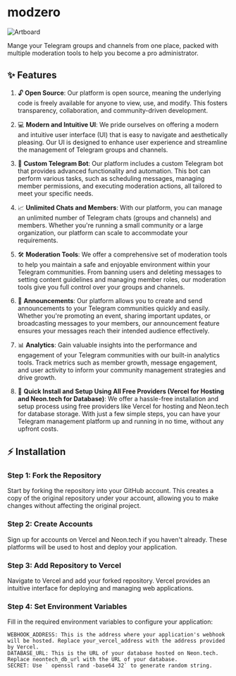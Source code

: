 # modzero

![Artboard](https://github.com/mxvh/modzero/assets/31907722/e504b081-0595-4aca-af29-48297db4b336)

Mange your Telegram groups and channels from one place, packed with multiple moderation tools to help you become a pro administrator.

## ✨ Features

1. 🔓 **Open Source**: Our platform is open source, meaning the underlying code is freely available for anyone to view, use, and modify. This fosters transparency, collaboration, and community-driven development.

2. 💻 **Modern and Intuitive UI**: We pride ourselves on offering a modern and intuitive user interface (UI) that is easy to navigate and aesthetically pleasing. Our UI is designed to enhance user experience and streamline the management of Telegram groups and channels.

3. 🤖 **Custom Telegram Bot**: Our platform includes a custom Telegram bot that provides advanced functionality and automation. This bot can perform various tasks, such as scheduling messages, managing member permissions, and executing moderation actions, all tailored to meet your specific needs.

4. 📈 **Unlimited Chats and Members**: With our platform, you can manage an unlimited number of Telegram chats (groups and channels) and members. Whether you're running a small community or a large organization, our platform can scale to accommodate your requirements.

5. 🛠️ **Moderation Tools**: We offer a comprehensive set of moderation tools to help you maintain a safe and enjoyable environment within your Telegram communities. From banning users and deleting messages to setting content guidelines and managing member roles, our moderation tools give you full control over your groups and channels.

6. 📢 **Announcements**: Our platform allows you to create and send announcements to your Telegram communities quickly and easily. Whether you're promoting an event, sharing important updates, or broadcasting messages to your members, our announcement feature ensures your messages reach their intended audience effectively.

7. 📊 **Analytics**: Gain valuable insights into the performance and engagement of your Telegram communities with our built-in analytics tools. Track metrics such as member growth, message engagement, and user activity to inform your community management strategies and drive growth.

8. 🚀 **Quick Install and Setup Using All Free Providers (Vercel for Hosting and Neon.tech for Database)**: We offer a hassle-free installation and setup process using free providers like Vercel for hosting and Neon.tech for database storage. With just a few simple steps, you can have your Telegram management platform up and running in no time, without any upfront costs.


## ⚡ Installation

### Step 1: Fork the Repository
Start by forking the repository into your GitHub account. This creates a copy of the original repository under your account, allowing you to make changes without affecting the original project.

### Step 2: Create Accounts
Sign up for accounts on Vercel and Neon.tech if you haven't already. These platforms will be used to host and deploy your application.

### Step 3: Add Repository to Vercel
Navigate to Vercel and add your forked repository. Vercel provides an intuitive interface for deploying and managing web applications.

### Step 4: Set Environment Variables
Fill in the required environment variables to configure your application:

```env
WEBHOOK_ADDRESS: This is the address where your application's webhook will be hosted. Replace your_vercel_address with the address provided by Vercel.
DATABASE_URL: This is the URL of your database hosted on Neon.tech. Replace neontech_db_url with the URL of your database.
SECRET: Use ` openssl rand -base64 32` to generate random string.
```
